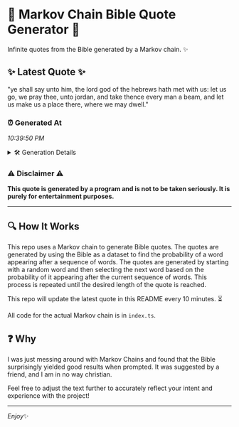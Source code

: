 # 📖 Markov Chain Bible Quote Generator 📖

Infinite quotes from the Bible generated by a Markov chain. ✨

## ✨ Latest Quote ✨
"ye shall say unto him, the lord god of the hebrews hath met with us: let us go, we pray thee, unto jordan, and take thence every man a beam, and let us make us a place there, where we may dwell."

### ⏰ Generated At
*10:39:50 PM*

<details>
    <summary>🛠️ Generation Details</summary>
    <p>
        <strong>🌱 Seed:</strong> ye<br>
        <strong>🔄 Iterations:</strong> 41<br>
        <strong>📜 Context History:</strong><br>[ ye ]: shall<br>[ ye, shall ]: say<br>[ ye, shall, say ]: unto<br>[ ye, shall, say, unto ]: him,<br>[ ye, shall, say, unto, him, ]: the<br>[ ye, shall, say, unto, him,, the ]: lord<br>[ shall, say, unto, him,, the, lord ]: god<br>[ say, unto, him,, the, lord, god ]: of<br>[ unto, him,, the, lord, god, of ]: the<br>[ him,, the, lord, god, of, the ]: hebrews<br>[ the, lord, god, of, the, hebrews ]: hath<br>[ lord, god, of, the, hebrews, hath ]: met<br>[ god, of, the, hebrews, hath, met ]: with<br>[ of, the, hebrews, hath, met, with ]: us:<br>[ the, hebrews, hath, met, with, us: ]: let<br>[ hebrews, hath, met, with, us:, let ]: us<br>[ hath, met, with, us:, let, us ]: go,<br>[ met, with, us:, let, us, go, ]: we<br>[ with, us:, let, us, go,, we ]: pray<br>[ us:, let, us, go,, we, pray ]: thee,<br>[ let, us, go,, we, pray, thee, ]: unto<br>[ us, go,, we, pray, thee,, unto ]: jordan,<br>[ go,, we, pray, thee,, unto, jordan, ]: and<br>[ we, pray, thee,, unto, jordan,, and ]: take<br>[ pray, thee,, unto, jordan,, and, take ]: thence<br>[ thee,, unto, jordan,, and, take, thence ]: every<br>[ unto, jordan,, and, take, thence, every ]: man<br>[ jordan,, and, take, thence, every, man ]: a<br>[ and, take, thence, every, man, a ]: beam,<br>[ take, thence, every, man, a, beam, ]: and<br>[ thence, every, man, a, beam,, and ]: let<br>[ every, man, a, beam,, and, let ]: us<br>[ man, a, beam,, and, let, us ]: make<br>[ a, beam,, and, let, us, make ]: us<br>[ beam,, and, let, us, make, us ]: a<br>[ and, let, us, make, us, a ]: place<br>[ let, us, make, us, a, place ]: there,<br>[ us, make, us, a, place, there, ]: where<br>[ make, us, a, place, there,, where ]: we<br>[ us, a, place, there,, where, we ]: may<br>[ a, place, there,, where, we, may ]: dwell.<br>
    </p>
</details>

### ⚠️ Disclaimer ⚠️
**This quote is generated by a program and is not to be taken seriously. It is purely for entertainment purposes.**

---

## 🔍 How It Works

This repo uses a Markov chain to generate Bible quotes. The quotes are generated by using the Bible as a dataset to find the probability of a word appearing after a sequence of words. The quotes are generated by starting with a random word and then selecting the next word based on the probability of it appearing after the current sequence of words. This process is repeated until the desired length of the quote is reached.

This repo will update the latest quote in this README every 10 minutes. ⏳

All code for the actual Markov chain is in `index.ts`.

## ❓ Why

I was just messing around with Markov Chains and found that the Bible surprisingly yielded good results when prompted. 
It was suggested by a friend, and I am in no way christian.

Feel free to adjust the text further to accurately reflect your intent and experience with the project!

---

*Enjoy*✨
